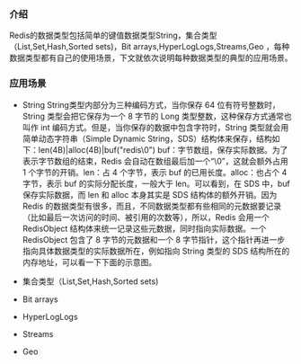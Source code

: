 ### 介绍
Redis的数据类型包括简单的键值数据类型String，集合类型（List,Set,Hash,Sorted sets)，Bit arrays,HyperLogLogs,Streams,Geo ，每种数据类型都有自己的使用场景，下文就依次说明每种数据类型的典型的应用场景。

### 应用场景

* String
 String类型内部分为三种编码方式，当你保存 64 位有符号整数时，String 类型会把它保存为一个 8 字节的 Long 类型整数，这种保存方式通常也叫作 int 编码方式。但是，当你保存的数据中包含字符时，String 类型就会用简单动态字符串（Simple Dynamic String，SDS）结构体来保存，结构如下：len(4B)|alloc(4B)|buf("redis\0")
buf：字节数组，保存实际数据。为了表示字节数组的结束，Redis 会自动在数组最后加一个“\0”，这就会额外占用 1 个字节的开销。len：占 4 个字节，表示 buf 的已用长度。alloc：也占个 4 字节，表示 buf 的实际分配长度，一般大于 len。可以看到，在 SDS 中，buf 保存实际数据，而 len 和 alloc 本身其实是 SDS 结构体的额外开销。因为 Redis 的数据类型有很多，而且，不同数据类型都有些相同的元数据要记录（比如最后一次访问的时间、被引用的次数等），所以，Redis 会用一个 RedisObject 结构体来统一记录这些元数据，同时指向实际数据。一个 RedisObject 包含了 8 字节的元数据和一个 8 字节指针，这个指针再进一步指向具体数据类型的实际数据所在，例如指向 String 类型的 SDS 结构所在的内存地址，可以看一下下面的示意图。




* 集合类型（List,Set,Hash,Sorted sets)
* Bit arrays
* HyperLogLogs
* Streams
* Geo
 

